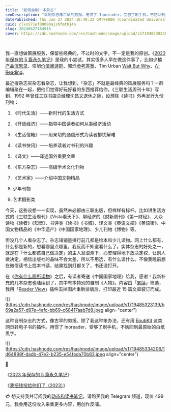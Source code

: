 ```yaml
---
title: "如何自制一本杂志"
seoDescription: "自制杂志像古早的剪报。用惯了 Inoreader，受够了刷手机，不妨回到最原始的白纸黑字。"
datePublished: Thu Jun 27 2024 10:49:33 GMT+0000 (Coordinated Universal Time)
cuid: clxx571ef00090ajshfmthj4o
slug: 20240627184916
cover: https://cdn.hashnode.com/res/hashnode/image/upload/v1719485302363/93bc04d8-1db4-46e2-b6c7-67f2ad866b5a.jpeg

---
```


我一直想做策展服务，保留些经典的，不过时的文字，不一定是我的原创。《[2023 年保存的 5 篇永久笔记](https://mp.weixin.qq.com/s?__biz=MzI3MzU5MDA1OQ==&mid=2247488178&idx=1&sn=d5ad38c62fb4ef8ae1fdb203fba42ec9&chksm=eb21a0f6dc5629e07fdbad537143fcc0a4b7c3d1d804ec6085a3c2abadbd7ea04bf4ed495127#rd)》是我的小尝试。其实很多人早在做这件事了，比如少楠[产品沉思录](https://mp.weixin.qq.com/s/nCfkBmDMv9_fbn06rkMNEw)、崇旭[价值阅读群](https://mp.weixin.qq.com/s?__biz=MzIyMzYyNzQyMQ==&mid=2247484170&idx=1&sn=b142619feae0cc8bc99ab09dd5dce629&scene=21#wechat_redirect)、郭烁[参考答案](https://mp.weixin.qq.com/s/jfutA1S0ihPtAsvkHORQGg)、Tim Urban [Wait But Why](https://waitbutwhy.com/)、[Λ-Reading](https://rizime.substack.com/p/217)。

最近搜杂志买杂志看杂志，让我想到，「杂志」不就是最经典的策展服务吗？一群编辑聚在一起，把他们觉得好玩好看的东西推荐给你。《三联生活周刊十年》写到，1992 年曾任三联书店总经理沈昌文退休之际，设想除《读书》外再发行九份刊物：

1. 《时代生活》——新时代的生活方式
    
2. 《开放经济》——指导中国读者如何从事经济活动
    
3. 《生活信箱》——用亲切的通信形式为读者排忧解难
    
4. 《读书快讯》——培养读者对书刊的兴趣
    
5. 《译文》——译述国外重要文章
    
6. 《东方杂志》——高级学术文化刊物
    
7. 《艺术家》——介绍中国文物精品
    
8. 少年刊物
    
9. 艺术摄影类
    

今天，这些设想一一实现，虽然未必都由三联出版，但样样有标杆。比如讲生活方式的《三联生活周刊》《Vista看天下》、聊经济的《财新周刊》《第一财经》、大众读物《读者》《知音》、书评类《读书》《书城》、译文类《英语文摘》《英语街》、中国文物精品的《中华遗产》《中国国家地理》、少儿刊物《博物》等。

但没几个人看杂志了。杂志铺销量排行前几都是绘本和少儿读物。网上什么都有，什么都是新的，想看哪里点哪里，我反而不知道看什么了。实体杂志的好处之一，就是在「什么都该自己做决定」的主人翁浪潮下，心安理得地下放决定权，让别人做决定。相信出版社的品味不会太差，所以不用选，有什么读什么。不像我睡前想在微信读书上找本书读，结果找到灯都关了，书还没打开。

在《[你有什么厕所读物](https://mp.weixin.qq.com/s?__biz=MzI3MzU5MDA1OQ==&mid=2247488548&idx=1&sn=dac591d765a0636c36ee84d520e4816d&chksm=eb21a660dc562f764872da029d1ec517fc831d3dd7bb0ef8400d34f4317631e028094afed369#rd)》之后，有读者寄送《中国国家地理》给我，感谢！我新补充的几本杂志也陆续到了，其中有本特别的自制《人物》。内容由「[累牍](https://chinanonfiction.com/)」筛选，我用「[Reader View](https://webextension.org/listing/chrome-reader-view.html#reviews)」插件去掉图片重新排版后，打印最近 15 篇文章装订而成。

![](https://cdn.hashnode.com/res/hashnode/image/upload/v1719485323139/b69a2a57-d97e-4afc-bb69-c68417aab7d8.jpeg align="center")

这种自制杂志的方式，像古早的剪报。除了我这种笨办法，还有用 [EpubKit](https://epubkit.app/zh/?TU) 这类网页转电子书的插件。用惯了 Inoreader，受够了刷手机，不妨回到最原始的白纸黑字。

![](https://cdn.hashnode.com/res/hashnode/image/upload/v1719485334206/1d64898f-dadb-47e2-b235-e54fada70b83.jpeg align="center")

🔗

《[2023 年保存的 5 篇永久笔记](https://mp.weixin.qq.com/s?__biz=MzI3MzU5MDA1OQ==&mid=2247488178&idx=1&sn=d5ad38c62fb4ef8ae1fdb203fba42ec9&chksm=eb21a0f6dc5629e07fdbad537143fcc0a4b7c3d1d804ec6085a3c2abadbd7ea04bf4ed495127#rd)》

《[我把钱投给他们了（2023）](https://mp.weixin.qq.com/s?__biz=MzI3MzU5MDA1OQ==&mid=2247488348&idx=1&sn=5a061893d56b3fc752043b073c47400f&chksm=eb21a118dc56280e56bd16a275b9630646b78cdf5d9e4cb557d29350614eed3a4bf598e7f074#rd)》

💳 想支持我并订阅我的[动态和读书笔记](https://mp.weixin.qq.com/s/A_yK10ktL8Nl7RzsnGwzEg)，请购买我的 Telegram 频道，现价 499 元，我会用这份收入采集更多内容，用创作反哺。